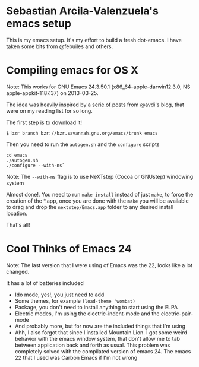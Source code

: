 Sebastian Arcila-Valenzuela's emacs setup
=========================================

This is my emacs setup. It's my effort to build a fresh dot-emacs. I have taken some bits from @febuiles and others.

Compiling emacs for OS X
========================

Note: This works for GNU Emacs 24.3.50.1 (x86_64-apple-darwin12.3.0,
NS apple-appkit-1187.37) on 2013-03-25.

The idea was heavily inspired by a
[serie of posts](http://devblog.avdi.org/category/emacs-reboot/page/2/)
from @avdi's blog, that were on my reading list for so long.

The first step is to download it!

	$ ﻿bzr branch bzr://bzr.savannah.gnu.org/emacs/trunk emacs

Then you need to run the `autogen.sh` and the `configure` scripts

	cd emacs
	./autogen.sh
	./configure --with-ns`

Note: The `--with-ns` flag is to use NeXTstep (Cocoa or GNUstep) windowing system

Almost done!.
You need to run `make install` instead of just `make`, to force the
creation of the *.app, once you are done with the `make` you will be
available to drag and drop the `nextstep/Emacs.app` folder to any
desired install location.

That's all!

Cool Thinks of Emacs 24
=======================
Note: The last version that I were using of Emacs was the 22, looks
like a lot changed.

It has a lot of batteries included

* Ido mode, yes!, you just need to add
* Some themes, for example `(load-theme 'wombat)`
* Package, you don't need to install anything to start using the ELPA
* Electric modes, I'm using the electric-indent-mode and the electric-pair-mode
* And probably more, but for now  are the included things that I'm
using
* Ahh, I also forgot that since I installed Mountain Lion. I got
  some weird behavior with the emacs window system, that don't allow
  me to tab between application back and forth as usual. This problem
  was completely solved with the compilated version of emacs 24. The
  emacs 22 that I used was Carbon Emacs if I'm not wrong

